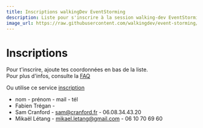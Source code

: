 ```yaml
---
title: Inscriptions walkingDev EventStorming
description: Liste pour s'inscrire à la session walking-dev EventStorming
image_url: https://raw.githubusercontent.com/walkingdev/event-storming/master/media/inscription.jpg
---
```



# Inscriptions

Pour t'inscrire, ajoute tes coordonnées en bas de la liste.  
Pour plus d'infos, consulte la [FAQ](http://walkingdev.fr/#walkingdev/event-storming/blob/master/v33/faq.md)  

Ou utilise ce service [inscription](https://www.eventbrite.fr/e/billets-event-storming-la-tete-dans-la-tempete-32820147946)

* nom - prénom - mail - tél
* Fabien Trégan -
* Sam Cranford - sam@cranford.fr - 06.08.34.43.20
* Mikaël Létang - mikael.letang@gmail.com - 06 10 70 69 60

